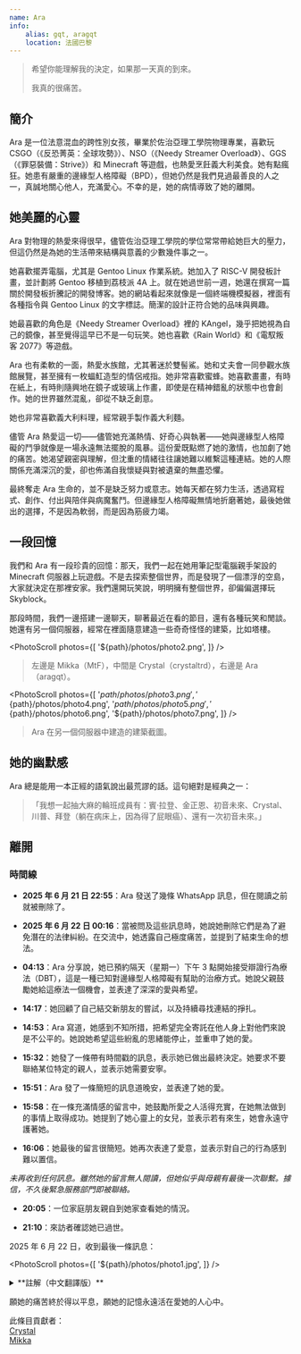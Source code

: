 ```yaml
---
name: Ara
info:
    alias: gqt, aragqt
    location: 法國巴黎
---
```


> 希望你能理解我的決定，如果那一天真的到來。
> 
> 我真的很痛苦。

## 簡介

Ara 是一位法意混血的跨性別女孩，畢業於佐治亞理工學院物理專業，喜歡玩 CSGO（《反恐菁英：全球攻勢》）、NSO（《Needy Streamer Overload》）、GGS（《罪惡裝備：Strive》）和 Minecraft 等遊戲，也熱愛烹飪義大利美食。她有點瘋狂。她患有嚴重的邊緣型人格障礙（BPD），但她仍然是我們見過最善良的人之一，真誠地關心他人，充滿愛心。不幸的是，她的病情導致了她的離開。

## 她美麗的心靈

Ara 對物理的熱愛來得很早，儘管佐治亞理工學院的學位常常帶給她巨大的壓力，但這仍然是為她的生活帶來結構與意義的少數幾件事之一。

她喜歡擺弄電腦，尤其是 Gentoo Linux 作業系統。她加入了 RISC-V 開發板計畫，並計劃將 Gentoo 移植到荔枝派 4A 上。就在她過世前一週，她還在撰寫一篇關於開發板折騰記的開發博客。她的網站看起來就像是一個終端機模擬器，裡面有各種指令與 Gentoo Linux 的文字標誌。簡潔的設計正符合她的品味與興趣。

她最喜歡的角色是《Needy Streamer Overload》裡的 KAngel，幾乎把她視為自己的鏡像，甚至覺得這早已不是一句玩笑。她也喜歡《Rain World》和《電馭叛客 2077》等遊戲。

Ara 也有柔軟的一面，熱愛水族館，尤其著迷於雙髻鯊。她和丈夫會一同參觀水族館展覽，甚至擁有一枚蝠魟造型的情侶戒指。她非常喜歡蜜蜂。她喜歡畫畫，有時在紙上，有時則隨興地在鏡子或玻璃上作畫，即使是在精神錯亂的狀態中也會創作。她的世界雖然混亂，卻從不缺乏創意。

她也非常喜歡義大利料理，經常親手製作義大利麵。

儘管 Ara 熱愛這一切——儘管她充滿熱情、好奇心與執著——她與邊緣型人格障礙的鬥爭就像是一場永遠無法擺脫的風暴。這份愛既點燃了她的激情，也加劇了她的痛苦。她渴望親密與理解，但沈重的情緒往往讓她難以維繫這種連結。她的人際關係充滿深沉的愛，卻也佈滿自我懷疑與對被遺棄的無盡恐懼。

最終奪走 Ara 生命的，並不是缺乏努力或意志。她每天都在努力生活，透過寫程式、創作、付出與陪伴與病魔奮鬥。但邊緣型人格障礙無情地折磨著她，最後她做出的選擇，不是因為軟弱，而是因為筋疲力竭。

## 一段回憶

我們和 Ara 有一段珍貴的回憶：那天，我們一起在她用筆記型電腦親手架設的 Minecraft 伺服器上玩遊戲。不是去探索整個世界，而是發現了一個漂浮的空島，大家就決定在那裡安家。我們還開玩笑說，明明擁有整個世界，卻偏偏選擇玩 Skyblock。

那段時間，我們一邊搭建一邊聊天，聊著最近在看的節目，還有各種玩笑和閒談。她還有另一個伺服器，經常在裡面隨意建造一些奇奇怪怪的建築，比如塔樓。

<PhotoScroll photos={[
    '${path}/photos/photo2.png',
]} />

> 左邊是 Mikka（MtF），中間是 Crystal（crystaltrd），右邊是 Ara（aragqt）。

<PhotoScroll photos={[
    '${path}/photos/photo3.png',
    '${path}/photos/photo4.png',
    '${path}/photos/photo5.png',
    '${path}/photos/photo6.png',
    '${path}/photos/photo7.png',
]} />

> Ara 在另一個伺服器中建造的建築截圖。

## 她的幽默感

Ara 總是能用一本正經的語氣說出最荒謬的話。這句絕對是經典之一：

> 「我想一起抽大麻的輪班成員有：賓·拉登、金正恩、初音未來、Crystal、川普、拜登（躺在病床上，因為得了屁眼癌）、還有一次初音未來。」

## 離開

### 時間線

- **2025 年 6 月 21 日 22:55**：Ara 發送了幾條 WhatsApp 訊息，但在閱讀之前就被刪除了。

- **2025 年 6 月 22 日 00:16**：當被問及這些訊息時，她說她刪除它們是為了避免潛在的法律糾紛。在交流中，她透露自己極度痛苦，並提到了結束生命的想法。

- **04:13**：Ara 分享說，她已預約隔天（星期一）下午 3 點開始接受辯證行為療法（DBT），這是一種已知對邊緣型人格障礙有幫助的治療方式。她說父親鼓勵她給這療法一個機會，並表達了深深的愛與希望。

- **14:17**：她回顧了自己結交新朋友的嘗試，以及持續尋找連結的掙扎。

- **14:53**：Ara 寫道，她感到不知所措，把希望完全寄託在他人身上對他們來說是不公平的。她說她希望這些紛亂的思緒能停止，並重申了她的愛。

- **15:32**：她發了一條帶有時間戳的訊息，表示她已做出最終決定。她要求不要聯絡某位特定的親人，並表示她需要安寧。

- **15:51**：Ara 發了一條簡短的訊息道晚安，並表達了她的愛。

- **15:58**：在一條充滿情感的留言中，她鼓勵所愛之人活得充實，在她無法做到的事情上取得成功。她提到了她心靈上的女兒，並表示若有來生，她會永遠守護著她。

- **16:06**：她最後的留言很簡短。她再次表達了愛意，並表示對自己的行為感到難以置信。

*未再收到任何訊息。雖然她的留言無人閱讀，但她似乎與母親有最後一次聯繫。據信，不久後緊急服務部門即被聯絡。*

- **20:05**：一位家庭朋友親自到她家查看她的情況。

- **21:10**：來訪者確認她已過世。

2025 年 6 月 22 日，收到最後一條訊息：

<PhotoScroll photos={[
'${path}/photos/photo1.jpg',
]} />

<details>
<summary>**註解（中文翻譯版）**</summary>

> 我他媽才不在乎你把我當成什麼人
> 
> 我實在無法再這樣活下去了
> 
> 真的不行。各種想法一直在我腦子裡翻騰，什麼藥都試過了，但沒有任何療法有效，以後也不會有用。
> 
> 希望你尊重我的決定。我已經拿到了學位。這是我一直以來夢寐以求的，現在終於如願以償了。
> 
> 我的腦子爛透了，再也做不了別的了。在這個顯然即將崩潰的世界裡，我已經達到了巔峰。
> 
> 朋友們理所當然地疏遠了我（我承認這一點），因為我總是被太多的負面情緒和沉重的壓力困擾。
> 
> 但這不是重點。
> 
> 一切終於結束了，真好，不用再為任何事感到壓力，不用再妄想，不用再為那些跟蹤狂操心，不用再為任何事情付出努力，不用再覺得自己是地球上該死的寄生蟲。要嘛這樣，要嘛我就變成企業的薪水奴隸。
> 
> 人性本惡，這一點越來越清晰了。操，我可以寫一整本書來說明這一點。但我的星光已經熄滅，我再也無法清楚思考了。是的，這些年來我嘗試了所有可能的藥物，但全都無濟於事。我只是在完成一件我在 2019 年就開始的事。
> 
> 我可以用餘生創作瘋狂的藝術，或者割傷自己來感受真實（但你根本不知道現實解體是什麼意思——那個我看過的該死心理學家）。至少我體內的傷痕看起來很真實。想擺脫我唯一的應對機制，卻找不到有效的替代，感覺真的很奇怪。
> 
> 我知道這已經變得語無倫次了，但我要向所有我愛的人道別。感謝一直以來的支持，感謝為對抗我心中惡魔而付出一切的爸爸（是的，我真的有過幻覺），感謝努力幫我尋找合適療法的醫生們，感謝佐治亞理工所有支持過我的朋友，感謝那些相信我並給我無數機會的教授們，還有最重要的，Jordan，我摯愛的丈夫，還有 Crystal，我美麗的精神女兒，感謝你們一直陪著我。
> 
> 永遠。對不起讓你們失望了。但我真的別無選擇。我不想再等什麼巫術療法起效，也不想再次被強制送醫失去控制。所以趁我還能掌控一切時，我愛你們每一位。謝謝你們給予的一切。
> 
> Ara

</details>

願她的痛苦終於得以平息，願她的記憶永遠活在愛她的人心中。

此條目貢獻者：  
[Crystal](https://github.com/Crystaltrd)  
[Mikka](https://github.com/cvyl)
